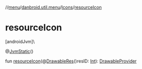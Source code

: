 //[menu](../../../index.md)/[danbroid.util.menu](../index.md)/[Icons](index.md)/[resourceIcon](resource-icon.md)

# resourceIcon

[androidJvm]\

@[JvmStatic](https://kotlinlang.org/api/latest/jvm/stdlib/kotlin.jvm/-jvm-static/index.html)()

fun [resourceIcon](resource-icon.md)(@[DrawableRes](https://developer.android.com/reference/kotlin/androidx/annotation/DrawableRes.html)()resID: [Int](https://kotlinlang.org/api/latest/jvm/stdlib/kotlin/-int/index.html)): [DrawableProvider](../index.md#-1166866407%2FClasslikes%2F1173194265)
